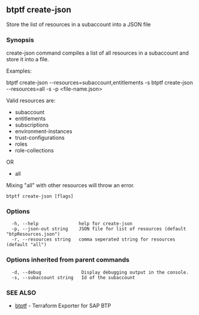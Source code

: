 ## btptf create-json

Store the list of resources in a subaccount into a JSON file

### Synopsis

create-json command compiles a list of all resources in a subaccount and store it into a file.

Examples:

btptf create-json --resources=subaccount,entitlements -s <subaccount-id>
btptf create-json --resources=all -s <subaccount-id> -p <file-name.json>

Valid resources are:
- subaccount
- entitlements
- subscriptions
- environment-instances
- trust-configurations
- roles
- role-collections

OR

- all

Mixing "all" with other resources will throw an error.


```
btptf create-json [flags]
```

### Options

```
  -h, --help               help for create-json
  -p, --json-out string    JSON file for list of resources (default "btpResources.json")
  -r, --resources string   comma seperated string for resources (default "all")
```

### Options inherited from parent commands

```
  -d, --debug               Display debugging output in the console.
  -s, --subaccount string   Id of the subaccount
```

### SEE ALSO

* [btptf](btptf.md)	 - Terraform Exporter for SAP BTP

